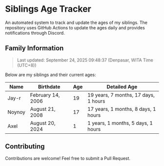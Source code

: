 # Siblings Age Tracker

An automated system to track and update the ages of my siblings. The repository uses GitHub Actions to update the ages daily and provides notifications through Discord.

## Family Information

> Last updated: September 24, 2025 09:48:37 (Denpasar, WITA Time (UTC+8))

Below are my siblings and their current ages:

| Name | Birthdate | Age | Detailed Age |
|------|-----------|-----|-------------|
| Jay-r | February 14, 2006 | 19 | 19 years, 7 months, 17 days, 1 hours |
| Noynoy | August 21, 2008 | 17 | 17 years, 1 months, 8 days, 1 hours |
| Axel | August 20, 2024 | 1 | 1 years, 1 months, 5 days, 1 hours |

## Contributing

Contributions are welcome! Feel free to submit a Pull Request.